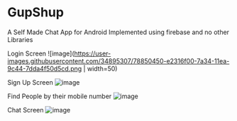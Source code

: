 # GupShup
A Self Made Chat App for Android 
Implemented using firebase and no other Libraries

Login Screen
![image](https://user-images.githubusercontent.com/34895307/78850450-e2316f00-7a34-11ea-9c44-7dda4f50d5cd.png | width=50)

Sign Up Screen
![image](https://user-images.githubusercontent.com/34895307/78850489-fd03e380-7a34-11ea-99c5-41f44dfc42f5.png)

Find People by their mobile number
![image](https://user-images.githubusercontent.com/34895307/78850523-1016b380-7a35-11ea-85e0-54b9938f167f.png)

Chat Screen
![image](https://user-images.githubusercontent.com/34895307/78850578-2d4b8200-7a35-11ea-8e01-828227753693.png)

